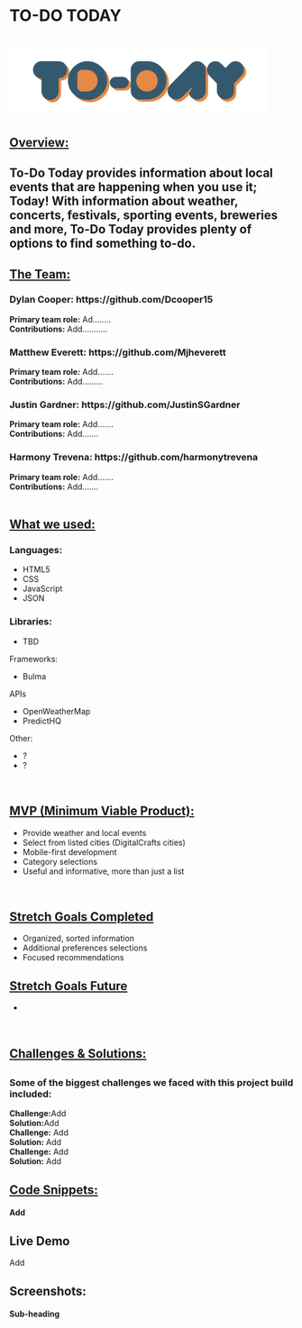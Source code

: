 <h1>TO-DO TODAY<h1>

<img src="images/To-Do_Today_Logo.png">

<h2><u>Overview:</u><h2>
<b>To-Do Today provides information about local events that are happening when you use it; Today! With information about weather, concerts, festivals, sporting events, breweries and more, To-Do Today provides plenty of options to find something to-do.</b>

</br>

<h2><u>The Team:</u></h2>

<h3>Dylan Cooper: https://github.com/Dcooper15</h3>
<b>Primary team role:</b> Ad........
</br>
<b>Contributions:</b> Add...........

<h3>Matthew Everett: https://github.com/Mjheverett</h3>
<b>Primary team role:</b> Add.......
</br>
<b>Contributions:</b> Add.........

<h3>Justin Gardner: https://github.com/JustinSGardner</h3>
<b>Primary team role:</b> Add.......
</br>
<b>Contributions:</b> Add.......

<h3>Harmony Trevena: https://github.com/harmonytrevena</h3>
<b>Primary team role:</b> Add.......
</br>
<b>Contributions:</b> Add.......

</br>
</br>
<h2><u>What we used:</u></h3>
<h3>Languages:</h3>
<ul>
    <li>HTML5</li>
    <li>CSS</li>
    <li>JavaScript</li>
    <li>JSON</li>
</ul>

<h3>Libraries:</h3>
<ul>
    <li>TBD</li>
</ul

<h3>Frameworks:</h3>
<ul>
    <li>Bulma</li>
</ul

<h3>APIs</h3>
<ul>
    <li>OpenWeatherMap</li>
    <li>PredictHQ</li>
</ul

<h3>Other:</h3>
<ul>
    <li>?</li>
    <li>?</li>
</ul>

</br>

<h2><u>MVP (Minimum Viable Product):</u></h2>
<ul>
    <li>Provide weather and local events</li>
    <li>Select from listed cities (DigitalCrafts cities)</li>
    <li>Mobile-first development</li>
    <li>Category selections</li>
    <li>Useful and informative, more than just a list</li>
</ul>

</br>

<h2><u>Stretch Goals Completed</u></h2>
<ul>
    <li>Organized, sorted information</li>
    <li>Additional preferences selections</li>
    <li>Focused recommendations</li>
</ul>

<h2><u>Stretch Goals Future</u></h2>
<ul>
<li></li>
</ul>

</br>

<h2><u>Challenges & Solutions:</u><h2>
<h3>Some of the biggest challenges we faced with this project build included:</h2>

<b>Challenge:</b>Add</br>
<b>Solution:</b>Add</br>
<b>Challenge:</b> Add </br>
<b>Solution:</b> Add</br>
<b>Challenge:</b> Add </br>
<b>Solution:</b> Add </br>

<h2><u>Code Snippets:</u></h2>

<h4>Add</h4>


<h2>Live Demo</h2>
Add
</br>

<h2>Screenshots:</h2>

<h4>Sub-heading</h4>


       
